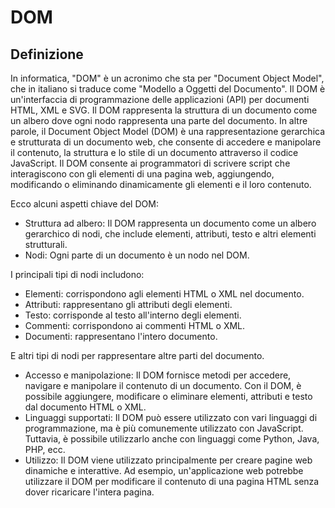 # DOM

## Definizione

In informatica, "DOM" è un acronimo che sta per "Document Object Model", che in italiano si traduce come "Modello a Oggetti del Documento".
Il DOM è un'interfaccia di programmazione delle applicazioni (API) per documenti HTML, XML e SVG. Il DOM rappresenta la struttura di un documento come un albero dove ogni nodo rappresenta una parte del documento.
In altre parole, il Document Object Model (DOM) è una rappresentazione gerarchica e strutturata di un documento web, che consente di accedere e manipolare il contenuto, la struttura e lo stile di un documento attraverso il codice JavaScript. Il DOM consente ai programmatori di scrivere script che interagiscono con gli elementi di una pagina web, aggiungendo, modificando o eliminando dinamicamente gli elementi e il loro contenuto.

Ecco alcuni aspetti chiave del DOM:

- Struttura ad albero: Il DOM rappresenta un documento come un albero gerarchico di nodi, che include elementi, attributi, testo e altri elementi strutturali.
- Nodi: Ogni parte di un documento è un nodo nel DOM.

I principali tipi di nodi includono:

- Elementi: corrispondono agli elementi HTML o XML nel documento.
- Attributi: rappresentano gli attributi degli elementi.
- Testo: corrisponde al testo all'interno degli elementi.
- Commenti: corrispondono ai commenti HTML o XML.
- Documenti: rappresentano l'intero documento.

E altri tipi di nodi per rappresentare altre parti del documento.

- Accesso e manipolazione: Il DOM fornisce metodi per accedere, navigare e manipolare il contenuto di un documento. Con il DOM, è possibile aggiungere, modificare o eliminare elementi, attributi e testo dal documento HTML o XML.
- Linguaggi supportati: Il DOM può essere utilizzato con vari linguaggi di programmazione, ma è più comunemente utilizzato con JavaScript. Tuttavia, è possibile utilizzarlo anche con linguaggi come Python, Java, PHP, ecc.
- Utilizzo: Il DOM viene utilizzato principalmente per creare pagine web dinamiche e interattive. Ad esempio, un'applicazione web potrebbe utilizzare il DOM per modificare il contenuto di una pagina HTML senza dover ricaricare l'intera pagina.
